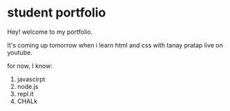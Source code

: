 # student portfolio


Hey! welcome to my portfolio.

 It's coming up tomorrow when i learn html and css with tanay pratap live on youtube.

 for now, I know:

 1. javascirpt
 1. node.js
 1. repl.it
 1. CHALk

 
 